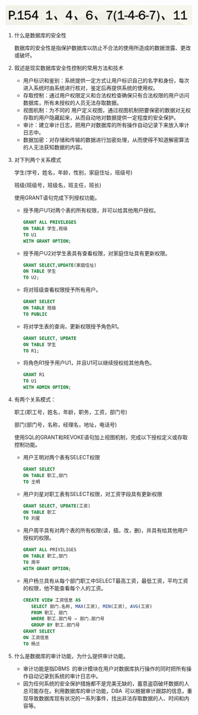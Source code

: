 ![image-20200424084642432](作业4.assets/image-20200424084642432.png)

1. 什么是数据库的安全性

   数据库的安全性是指保护数据库以防止不合法的使用所造成的数据泄露、更改或破坏。

4. 叙述是现实数据库安全性控制的常用方法和技术
   * 用户标识和鉴别：系统提供一定方式让用户标识自己的名字和身份，每次进入系统时由系统进行核对，鉴定后再提供系统的使用权。
   * 存取控制：通过用户权限定义和合法权检查确保只有合法权限的用户访问数据库，所有未授权的人员无法存取数据。
   * 视图机制：为不同的 用户定义视图，通过视图机制把要保密的数据对无权存取的用户隐藏起来，从而自动地对数据提供一定程度的安全保护。
   * 审计：建立审计日志，把用户对数据库的所有操作自动记录下来放入审计日志中。
   * 数据加密：对存储和传输的数据进行加密处理，从而使得不知道解密算法的人无法获知数据的内容。

3. 对下列两个关系模式

   学生(学号，姓名，年龄，性别，家庭住址，班级号)

   班级(班级号，班级名，班主任，班长)

   使用GRANT语句完成下列授权功能。

   * 授予用户U1对两个表的所有权限，并可以给其他用户授权。

     ```sql
     GRANT ALL PRIVILEGES
     ON TABLE 学生,班级
     TO U1
     WITH GRANT OPTION;
     ```

   * 授予用户U2对学生表具有查看权限，对家庭住址具有更新权限。

     ```sql
     GRANT SELECT,UPDATE(家庭住址)
     ON TABLE 学生
     TO U2;
     ```

   * 将对班级查看权限授予所有用户。

     ```sql
     GRANT SELECT
     ON TABLE 班级
     TO PUBLIC
     ```

   * 将对学生表的查询，更新权限授予角色R1。

     ```sql
     GRANT SELECT, UPDATE
     ON TABLE 学生
     TO R1;
     ```

   * 将角色R1授予用户U1，并且U1可以继续授权给其他角色。

     ```sql
     GRANT R1
     TO U1
     WITH ADMIN OPTION;
     ```

4. 有两个关系模式：

   职工(职工号，姓名，年龄，职务，工资，部门号)

   部门(部门号，名称，经理名，地址，电话号)

   使用SQL的GRANT和REVOKE语句加上视图机制，完成以下授权定义或存取控制功能。

   * 用户王明对两个表有SELECT权限

     ```sql
     GRANT SELECT
     ON TABLE 职工,部门
     TO 王明
     ```

   * 用户刘星对职工表有SELECT权限，对工资字段具有更新权限

     ```sql
     GRANT SELECT, UPDATE(工资)
     ON TABLE 职工
     TO 刘星
     ```

   * 用户周平具有对两个表的所有权限(读，插，改，删)，并具有给其他用户授权的权限。

     ```sql
     GRANT ALL PRIVILIGES
     ON TABLE 职工,部门
     TO 周平
     WITH GRANT OPTION;
     ```

   * 用户杨兰具有从每个部门职工中SELECT最高工资，最低工资，平均工资的权限，他不能查看每个人的工资。

     ```sql
     CREATE VIEW 工资信息 AS
     	SELECT 部门.名称, MAX(工资), MIN(工资), AVG(工资)
     	FROM 职工, 部门
     	WHERE 职工.部门号 = 部门.部门号
     	GROUP BY 职工.部门号
     GRANT SELECT 
     ON 工资信息
     TO 杨兰
     ```

5. 什么是数据库的审计功能，为什么提供审计功能。

   * 审计功能是指DBMS 的审计模块在用户对数据库执行操作的同时把所有操作自动记录到系统的审计日志中。
   * 因为任何系统的安全保护措施都不是完美无缺的，蓄意盗窃破坏数据的人总可能存在。利用数据库的审计功能，DBA 可以根据审计跟踪的信息，重现导致数据库现有状况的一系列事件，找出非法存取数据的人、时间和内容等。